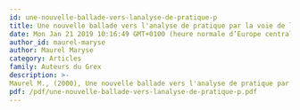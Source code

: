 ```yaml
---
id: une-nouvelle-ballade-vers-lanalyse-de-pratique-p
title: Une nouvelle ballade vers l'analyse de pratique par la voie de l'explicitation
date: Mon Jan 21 2019 10:16:49 GMT+0100 (heure normale d’Europe centrale)
author_id: maurel-maryse
author: Maurel Maryse
category: Articles
family: Auteurs du Grex
description: >-
Maurel M., (2000), Une nouvelle ballade vers l'analyse de pratique par la voie de l'explicitation, Expliciter n° 37, p. 30-32. 
pdf: /pdf/une-nouvelle-ballade-vers-lanalyse-de-pratique-p.pdf
---
```

